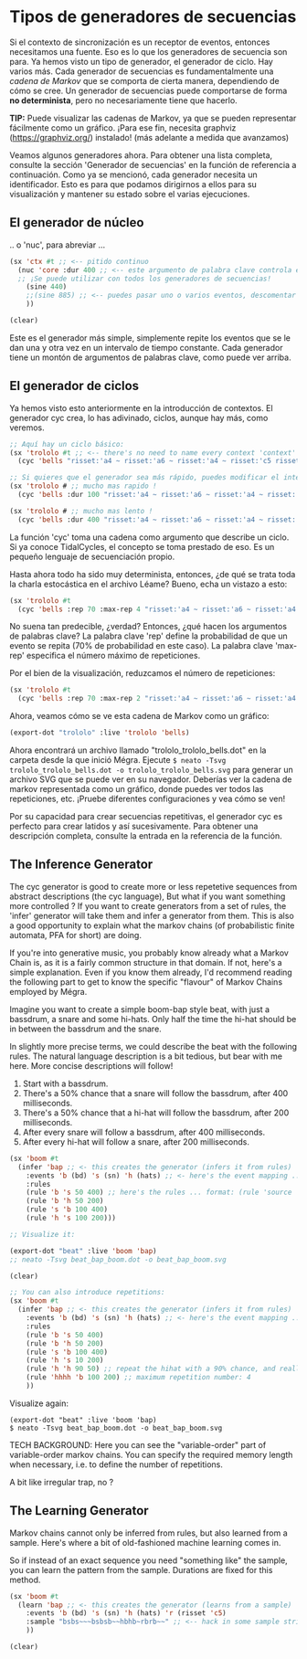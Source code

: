 # Tipos de generadores de secuencias

Si el contexto de sincronización es un receptor de eventos, entonces necesitamos una fuente. Eso es lo que
los generadores de secuencia son para.
Ya hemos visto un tipo de generador, el generador de ciclo. Hay varios más.
Cada generador de secuencias es fundamentalmente una *cadena de Markov* que se comporta de cierta manera,
dependiendo de cómo se cree. Un generador de secuencias puede comportarse de forma **no determinista**, pero
no necesariamente tiene que hacerlo.

**TIP:**
Puede visualizar las cadenas de Markov, ya que se pueden representar fácilmente como un gráfico.
¡Para ese fin, necesita graphviz (https://graphviz.org/) instalado! (más adelante a medida que avanzamos)

Veamos algunos generadores ahora. Para obtener una lista completa, consulte la sección 'Generador de secuencias'
en la función de referencia a continuación. Como ya se mencionó, cada generador necesita un identificador.
Esto es para que podamos dirigirnos a ellos para su visualización y mantener su estado sobre el
varias ejecuciones.

## El generador de núcleo

.. o 'nuc', para abreviar ...

```lisp
(sx 'ctx #t ;; <-- pitido continuo
  (nuc 'core :dur 400 ;; <-- este argumento de palabra clave controla el intervalo de tiempo.
  ;; ¡Se puede utilizar con todos los generadores de secuencias!
    (sine 440)
    ;;(sine 885) ;; <-- puedes pasar uno o varios eventos, descomentar para probar
    ))

(clear)
```

Este es el generador más simple, simplemente repite los eventos que se le dan una y otra vez en un intervalo de tiempo constante. Cada generador tiene un montón de argumentos de palabras clave, como puede ver arriba.

## El generador de ciclos

Ya hemos visto esto anteriormente en la introducción de contextos. El generador cyc crea, lo has adivinado, ciclos, aunque hay más, como veremos.

```lisp
;; Aquí hay un ciclo básico:
(sx 'trololo #t ;; <-- there's no need to name every context 'context' ... you don't use 'password' for all your passwords, do you ?
  (cyc 'bells "risset:'a4 ~ risset:'a6 ~ risset:'a4 ~ risset:'c5 risset:'e5"))
```

```lisp
;; Si quieres que el generador sea más rápido, puedes modificar el intervalo de tiempo:
(sx 'trololo # ;; mucho mas rapido !
  (cyc 'bells :dur 100 "risset:'a4 ~ risset:'a6 ~ risset:'a4 ~ risset:'c5 risset:'e5"))

(sx 'trololo # ;; mucho mas lento !
  (cyc 'bells :dur 400 "risset:'a4 ~ risset:'a6 ~ risset:'a4 ~ risset:'c5 risset:'e5")) 
```

La función 'cyc' toma una cadena como argumento que describe un ciclo. Si ya conoce TidalCycles, el concepto se toma prestado de eso. Es un pequeño lenguaje de secuenciación propio.

Hasta ahora todo ha sido muy determinista, entonces, ¿de qué se trata toda la charla estocástica en el archivo Léame?
Bueno, echa un vistazo a esto:

```lisp
(sx 'trololo #t 
  (cyc 'bells :rep 70 :max-rep 4 "risset:'a4 ~ risset:'a6 ~ risset:'a4 ~ risset:'c5 risset:'e5")) 
```

No suena tan predecible, ¿verdad? Entonces, ¿qué hacen los argumentos de palabras clave? La palabra clave 'rep' define
la probabilidad de que un evento se repita (70% de probabilidad en este caso). La palabra clave 'max-rep' especifica el número máximo de repeticiones.

Por el bien de la visualización, reduzcamos el número de repeticiones:

```lisp
(sx 'trololo #t 
  (cyc 'bells :rep 70 :max-rep 2 "risset:'a4 ~ risset:'a6 ~ risset:'a4 ~ risset:'c5 risset:'e5")) 
```

Ahora, veamos cómo se ve esta cadena de Markov como un gráfico:

```lisp
(export-dot "trololo" :live 'trololo 'bells)
```

Ahora encontrará un archivo llamado "trololo_trololo_bells.dot" en la carpeta desde la que inició Mégra.
Ejecute `$ neato -Tsvg trololo_trololo_bells.dot -o trololo_trololo_bells.svg` para generar un archivo SVG que se puede ver en su navegador. Deberías ver la cadena de markov representada como un gráfico, donde puedes ver todos
las repeticiones, etc. ¡Pruebe diferentes configuraciones y vea cómo se ven!

Por su capacidad para crear secuencias repetitivas, el generador cyc es perfecto para crear latidos y así sucesivamente.
Para obtener una descripción completa, consulte la entrada en la referencia de la función.

## The Inference Generator

The cyc generator is good to create more or less repetetive sequences from abstract descriptions (the cyc language),
But what if you want something more controlled ? If you want to create generators from a set of rules, the 'infer' 
generator will take them and infer a generator from them. This is also a good opportunity to explain what the markov
chains (of probabilistic finite automata, PFA for short) are doing.

If you're into generative music, you probably know already what a Markov Chain is, as it is a fairly common structure 
in that domain. If not, here's a simple explanation. Even if you know them already, I'd recommend reading the following 
part to get to know the specific "flavour" of Markov Chains employed by Mégra.

Imagine you want to create a simple boom-bap style beat, with just a bassdrum, a snare and some hi-hats. Only half the 
time the hi-hat should be in between the bassdrum and the snare.

In slightly more precise terms, we could describe the beat with the following rules. The natural language description 
is a bit tedious, but bear with me here. More concise descriptions will follow!

1. Start with a bassdrum.
2. There's a 50% chance that a snare will follow the bassdrum, after 400 milliseconds.
3. There's a 50% chance that a hi-hat will follow the bassdrum, after 200 milliseconds.
4. After every snare will follow a bassdrum, after 400 milliseconds.
5. After every hi-hat will follow a snare, after 200 milliseconds.

```lisp
(sx 'boom #t 
  (infer 'bap ;; <- this creates the generator (infers it from rules)
    :events 'b (bd) 's (sn) 'h (hats) ;; <- here's the event mapping ... pretty prosaic ...
    :rules 
    (rule 'b 's 50 400) ;; here's the rules ... format: (rule 'source 'target probability duration)
    (rule 'b 'h 50 200) 
    (rule 's 'b 100 400) 
    (rule 'h 's 100 200)))

;; Visualize it:

(export-dot "beat" :live 'boom 'bap)
;; neato -Tsvg beat_bap_boom.dot -o beat_bap_boom.svg

(clear)

;; You can also introduce repetitions:
(sx 'boom #t 
  (infer 'bap ;; <- this creates the generator (infers it from rules)
    :events 'b (bd) 's (sn) 'h (hats) ;; <- here's the event mapping ... pretty prosaic ...
    :rules 
    (rule 'b 's 50 400)
    (rule 'b 'h 50 200) 
    (rule 's 'b 100 400) 
    (rule 'h 's 10 200)
    (rule 'h 'h 90 50) ;; repeat the hihat with a 90% chance, and really quickly
    (rule 'hhhh 'b 100 200) ;; maximum repetition number: 4
    ))
```

Visualize again: 
```
(export-dot "beat" :live 'boom 'bap)
$ neato -Tsvg beat_bap_boom.dot -o beat_bap_boom.svg
```

TECH BACKGROUND:
Here you can see the "variable-order" part of variable-order markov chains. You can specify the
required memory length when necessary, i.e. to define the number of repetitions. 

A bit like irregular trap, no ?

## The Learning Generator

Markov chains cannot only be inferred from rules, but also learned from a sample. Here's where
a bit of old-fashioned machine learning comes in. 

So if instead of an exact sequence you need "something like" the sample, you can learn the pattern
from the sample. Durations are fixed for this method.

```lisp
(sx 'boom #t 
  (learn 'bap ;; <- this creates the generator (learns from a sample)
    :events 'b (bd) 's (sn) 'h (hats) 'r (risset 'c5)
    :sample "bsbs~~~bsbsb~~hbhb~rbrb~~" ;; <-- hack in some sample string .. '~' stands for silence
    ))

(clear)
```
